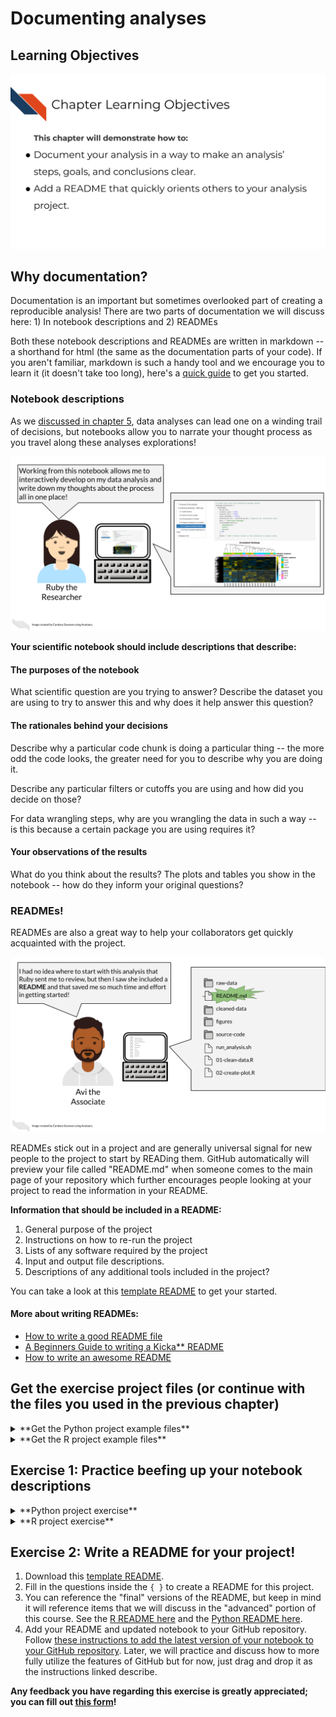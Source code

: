 


# Documenting analyses

## Learning Objectives

![](resources/images/08-readmes_files/figure-docx//1LMurysUhCjZb7DVF6KS9QmJ5NBjwWVjRn40MS9f2noE_gf8379bb805_0_1.png)

## Why documentation?

Documentation is an important but sometimes overlooked part of creating a reproducible analysis! There are two parts of documentation we will discuss here: 1) In notebook descriptions and 2) READMEs

Both these notebook descriptions and READMEs are written in markdown -- a shorthand for html (the same as the documentation parts of your code). If you aren't familiar, markdown is such a handy tool and we encourage you to learn it (it doesn't take too long), here's a [quick guide](https://www.markdownguide.org/cheat-sheet/) to get you started.

### Notebook descriptions

As we [discussed in chapter 5](https://jhudatascience.org/Reproducibility_in_Cancer_Informatics/using-notebooks.html#reason-1-notebooks-allow-for-tracking-data-exploration-and-encourage-the-scientist-to-narrate-their-thought-process), data analyses can lead one on a winding trail of decisions, but notebooks allow you to narrate your thought process as you travel along these analyses explorations!

![](resources/images/08-readmes_files/figure-docx//1LMurysUhCjZb7DVF6KS9QmJ5NBjwWVjRn40MS9f2noE_gf8f405fdab_0_186.png)

**Your scientific notebook should include descriptions that describe:**   

#### The purposes of the notebook

What scientific question are you trying to answer? Describe the dataset you are using to try to answer this and why does it help answer this question?

#### The rationales behind your decisions

Describe why a particular code chunk is doing a particular thing -- the more odd the code looks, the greater need for you to describe why you are doing it.

Describe any particular filters or cutoffs you are using and how did you decide on those?

For data wrangling steps, why are you wrangling the data in such a way -- is this because a certain package you are using requires it?

#### Your observations of the results

What do you think about the results? The plots and tables you show in the notebook -- how do they inform your original questions?

### READMEs!

READMEs are also a great way to help your collaborators get quickly acquainted with the project.

![](resources/images/08-readmes_files/figure-docx//1LMurysUhCjZb7DVF6KS9QmJ5NBjwWVjRn40MS9f2noE_gf8379bb805_0_11.png)

READMEs stick out in a project and are generally universal signal for new people to the project to start by READing them. GitHub automatically will preview your file called "README.md" when someone comes to the main page of your repository which further encourages people looking at your project to read the information in your README.

**Information that should be included in a README:**

1) General purpose of the project
2) Instructions on how to re-run the project
3) Lists of any software required by the project
4) Input and output file descriptions.
5) Descriptions of any additional tools included in the project?

You can take a look at this [template README](https://raw.githubusercontent.com/jhudsl/Reproducibility_in_Cancer_Informatics/main/resources/README-template.md) to get your started.

#### More about writing READMEs:

- [How to write a good README file](https://www.freecodecamp.org/news/how-to-write-a-good-readme-file/)
- [A Beginners Guide to writing a Kicka** README](https://meakaakka.medium.com/a-beginners-guide-to-writing-a-kickass-readme-7ac01da88ab3)
- [How to write an awesome README](https://towardsdatascience.com/how-to-write-an-awesome-readme-68bf4be91f8b)

## Get the exercise project files (or continue with the files you used in the previous chapter)

<details> <summary>**Get the Python project example files**</summary>
[Click this link to download](https://raw.githubusercontent.com/jhudsl/Reproducibility_in_Cancer_Informatics/main/chapter-zips/python-heatmap-chapt-8.zip).



Now double click your chapter zip file to unzip. For Windows you may have to [follow these instructions](https://support.microsoft.com/en-us/windows/zip-and-unzip-files-f6dde0a7-0fec-8294-e1d3-703ed85e7ebc).


</details>

<details> <summary>**Get the R project example files**</summary>
[Click this link to download](https://raw.githubusercontent.com/jhudsl/Reproducibility_in_Cancer_Informatics/main/chapter-zips/r-heatmap-chapt-8.zip).



Now double click your chapter zip file to unzip. For Windows you may have to [follow these instructions](https://support.microsoft.com/en-us/windows/zip-and-unzip-files-f6dde0a7-0fec-8294-e1d3-703ed85e7ebc).


</details>

## Exercise 1: Practice beefing up your notebook descriptions

<details> <summary>**Python project exercise**</summary>

1. Start up JuptyerLab with running `juptyer lab` from your command line.
2. Activate your conda environment using `conda activate reproducible-python`.
3. Open up your notebook you've been working on in the previous chapters: `make_heatmap.ipynb`
4. Create a new chunk in your notebook and choose the "Markdown" option in the dropdown menu.


```r
ottrpal::include_slide("https://docs.google.com/presentation/d/1LMurysUhCjZb7DVF6KS9QmJ5NBjwWVjRn40MS9f2noE/edit#slide=id.gfaa026a583_0_30")
```

![](resources/images/08-readmes_files/figure-docx//1LMurysUhCjZb7DVF6KS9QmJ5NBjwWVjRn40MS9f2noE_gfaa026a583_0_30.png)
5. Continue to add more descriptions where you feel is necessary, You can reference the descriptions we have in the ["final" version](https://github.com/jhudsl/reproducible-python-example/blob/main/make_heatmap.ipynb) looks like in the [example Python repository](https://github.com/jhudsl/reproducible-python-example). (Again, _final_ here is in quotes because we may continue to make improvements to this notebook too -- remember what we said about iterative?)

</details>

<details> <summary>**R project exercise**</summary>

1. Open up RStudio.
2. Open up your notebook you've been working on in the previous chapters: `make_heatmap.Rmd`
3. In between code chunks, add more descriptions using Markdown language.
4. You can test how this renders by saving your `.Rmd` and then opening up the resulting `nb.html` file and choosing `View in Browser`.
5. Continue to add more descriptions where you feel is necessary. You can reference the descriptions we have in the ["final" version](https://jhudatascience.org/reproducible-R-example/01-heatmap.nb.html) looks like in the [example R repository](https://github.com/jhudsl/reproducible-R-example). (Again, _final_ here is in quotes because we may continue to make improvements to this notebook too -- remember what we said about iterative?)

</details>

## Exercise 2: Write a README for your project!

1. Download this [template README](https://raw.githubusercontent.com/jhudsl/Reproducibility_in_Cancer_Informatics/main/resources/README-template.md).
2. Fill in the questions inside the `{ }` to create a README for this project.
3. You can reference the "final" versions of the README, but keep in mind it will reference items that we will discuss in the "advanced" portion of this course. See the [R README here](https://github.com/jhudsl/reproducible-R-example) and the [Python README here](https://github.com/jhudsl/reproducible-python-example).
4. Add your README and updated notebook to your GitHub repository. Follow [these instructions to add the latest version of your notebook to your GitHub repository](https://docs.github.com/en/repositories/working-with-files/managing-files/adding-a-file-to-a-repository#adding-a-file-to-a-repository-on-github). Later, we will practice and discuss how to more fully utilize the features of GitHub but for now, just drag and drop it as the instructions linked describe.


**Any feedback you have regarding this exercise is greatly appreciated; you can fill out [this form](https://forms.gle/ygSSwoGaEATA2S65A)!**
